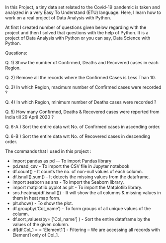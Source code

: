 In this Project, a tiny data set related to the Covid-19 pandemic is taken and analyzed in a very Easy To Understand (ETU) language.
Here, I learn how to work on a real project of Data Analysis with Python. 

At first I created number of questions given below regarding with the project and then I solved that questions with the help of Python. It is a project of Data Analysis with Python or you can say, Data Science with Python.


Questions:

Q. 1) Show the number of Confirmed, Deaths and Recovered cases in each Region.

Q. 2) Remove all the records where the Confirmed Cases is Less Than 10.

Q. 3) In which Region, maximum number of Confirmed cases were recorded ?

Q. 4) In which Region, minimum number of Deaths cases were recorded ?

Q. 5) How many Confirmed, Deaths & Recovered cases were reported from India till 29 April 2020 ?

Q. 6-A ) Sort the entire data wrt No. of Confirmed cases in ascending order.

Q. 6-B ) Sort the entire data wrt No. of Recovered cases in descending order.


The commands that I used in this project :

* import pandas as pd -- To import Pandas library
* pd.read_csv - To import the CSV file in Jupyter notebook
* df.count() - It counts the no. of non-null values of each column.
* df.isnull().sum() - It detects the missing values from the dataframe.
* import seaborn as sns - To import the Seaborn library.
* import matplotlib.pyplot as plt - To import the Matplotlib library.
* sns.heatmap(df.isnull()) - It will show the all columns & missing values in them in heat map form.
* plt.show() - To show the plot.
* df.groupby(‘Col_name’) - To form groups of all unique values of the column.
* df.sort_values(by= ['Col_name'] ) - Sort the entire dataframe by the values of the given column.     
* df[df.Col_1 = = ‘Element1’] - Filtering – We are accessing all records with Element1 only of Col_1.

